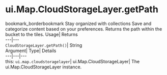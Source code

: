  
#  ui.Map.CloudStorageLayer.getPath 
bookmark_borderbookmark Stay organized with collections  Save and categorize content based on your preferences. 
Returns the path within the bucket to the tiles. Usage| Returns  
---|---  
`CloudStorageLayer.getPath()`| String  
Argument| Type| Details  
---|---|---  
this: `ui.map.cloudstoragelayer`| ui.Map.CloudStorageLayer| The ui.Map.CloudStorageLayer instance.  
